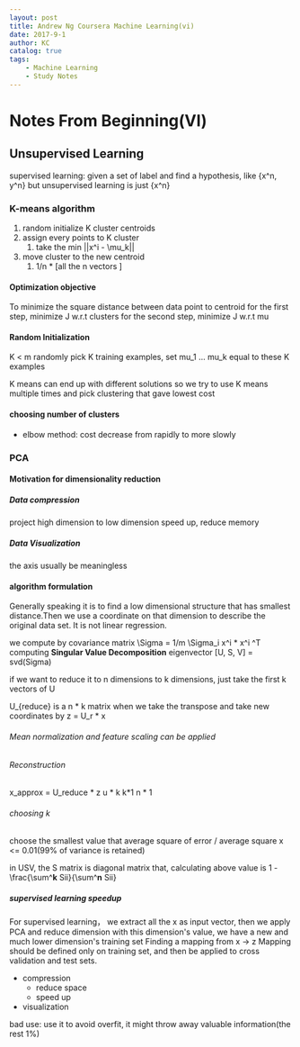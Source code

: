 ```yaml
---
layout: post
title: Andrew Ng Coursera Machine Learning(vi)
date: 2017-9-1
author: KC
catalog: true
tags:
    - Machine Learning
    - Study Notes
---
```




# Notes From Beginning(VI)
## Unsupervised Learning 
supervised learning: given a set of label and find a hypothesis, like {x^n, y^n}
but unsupervised learning is just {x^n}

### K-means algorithm 
1. random initialize K cluster centroids 
2. assign every points to K cluster
    1. take the min ||x^i - \mu_k||
3. move cluster to the new centroid  
    1. 1/n * [all the n vectors ]

#### Optimization objective 
To minimize the square distance between data point to centroid 
for the first step, minimize J w.r.t clusters 
for the second step, minimize J w.r.t mu 

#### Random Initialization 
K < m 
randomly pick K training examples,
set mu_1 ... mu_k equal to these K examples 

K means can end up with different solutions 
so we try to use K means multiple times and pick clustering that gave lowest cost 

#### choosing number of clusters 
* elbow method: cost decrease from rapidly to more slowly 

### PCA
#### Motivation for dimensionality reduction 
##### Data compression 
project high dimension to low dimension 
speed up, reduce memory
##### Data Visualization 
the axis usually be meaningless 

#### algorithm formulation 
Generally speaking it is to find a low dimensional structure that has smallest distance.Then we use a coordinate on that dimension to describe the original data set. 
It is not linear regression. 

we compute by covariance matrix 
\Sigma = 1/m \Sigma_i x^i * x^i ^T
computing **Singular Value Decomposition**
eigenvector 
[U, S, V] = svd(Sigma)

if we want to reduce it to n dimensions to k dimensions, 
just take the first k vectors of U

U_{reduce} is a n * k matrix 
when we take the transpose and take new coordinates by z = U_r * x 

###### Mean normalization and feature scaling can be applied 

###### Reconstruction
x_approx = U_reduce * z 
            u * k    k*1
            n * 1

###### choosing k 
choose the smallest value that 
average square of error / average square x <= 0.01(99% of variance is retained)

in USV, the S matrix is diagonal matrix that, calculating above value is 
1 - \frac{\sum^**k** Sii}{\sum^**n** Sii}

##### supervised learning speedup
For supervised learning， 
we extract all the x as input vector, then we apply PCA and reduce dimension
with this dimension's value, we have a new and much lower dimension's training set
Finding a mapping from x -> z 
Mapping should be defined only on training set, and then be applied to cross validation and test sets. 

* compression
    * reduce space 
    * speed up
* visualization 

bad use: use it to avoid overfit, it might throw away valuable information(the rest 1%)